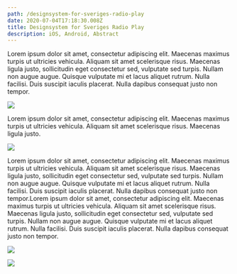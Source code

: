 ```yaml
---
path: /designsystem-for-sveriges-radio-play
date: 2020-07-04T17:18:30.008Z
title: Designsystem for Sveriges Radio Play
description: iOS, Android, Abstract
---
```

Lorem ipsum dolor sit amet, consectetur adipiscing elit. Maecenas maximus turpis ut ultricies vehicula. Aliquam sit amet scelerisque risus. Maecenas ligula justo, sollicitudin eget consectetur sed, vulputate sed turpis. Nullam non augue augue. Quisque vulputate mi et lacus aliquet rutrum. Nulla facilisi. Duis suscipit iaculis placerat. Nulla dapibus consequat justo non tempor.

![](https://portfolio-with-cms.netlify.app/assets/picture.png)

Lorem ipsum dolor sit amet, consectetur adipiscing elit. Maecenas maximus turpis ut ultricies vehicula. Aliquam sit amet scelerisque risus. Maecenas ligula justo.

![](https://portfolio-with-cms.netlify.app/assets/picture.png)

Lorem ipsum dolor sit amet, consectetur adipiscing elit. Maecenas maximus turpis ut ultricies vehicula. Aliquam sit amet scelerisque risus. Maecenas ligula justo, sollicitudin eget consectetur sed, vulputate sed turpis. Nullam non augue augue. Quisque vulputate mi et lacus aliquet rutrum. Nulla facilisi. Duis suscipit iaculis placerat. Nulla dapibus consequat justo non tempor.Lorem ipsum dolor sit amet, consectetur adipiscing elit. Maecenas maximus turpis ut ultricies vehicula. Aliquam sit amet scelerisque risus. Maecenas ligula justo, sollicitudin eget consectetur sed, vulputate sed turpis. Nullam non augue augue. Quisque vulputate mi et lacus aliquet rutrum. Nulla facilisi. Duis suscipit iaculis placerat. Nulla dapibus consequat justo non tempor.

![](https://portfolio-with-cms.netlify.app/assets/picture.png)

![](https://portfolio-with-cms.netlify.app/assets/picture.png)